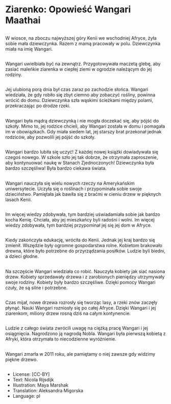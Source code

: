 # Ziarenko: Opowieść Wangari Maathai

##
W wiosce, na zboczu najwyższej góry Kenii we wschodniej Afryce, żyła sobie mała dziewczynka. Razem z mamą pracowały w polu. Dziewczynka miała na imię Wangari.

##
Wangari uwielbiała być na zewnątrz. Przygotowywała maczetą glebę, aby zasiać maleńkie ziarenka w ciepłej ziemi w ogrodzie należącym do jej rodziny.

##
Jej ulubioną porą dnia był czas zaraz po zachodzie słońca. Wangari wiedziała, że gdy robiło się zbyt ciemno aby zobaczyć rośliny, powinna wrócić do domu. Dziewczynka szła wąskimi ścieżkami między polami, przekraczając po drodze rzeki.

##
Wangari była mądrą dziewczynką i nie mogła doczekać się, aby pójść do szkoły. Mimo to, jej rodzice chcieli, aby Wangari została w domu i pomagała im w obowiązkach. Gdy miała siedem lat, jej starszy brat przekonał jednak rodziców, aby pozwolili jej pójść do szkoły.

##
Wangari bardzo lubiła się uczyć! Z każdej nowej książki dowiadywała się czegoś nowego. W szkole szło jej tak dobrze, że otrzymała zaproszenie, aby kontynuować naukę w Stanach Zjednoczonych! Dziewczynka była bardzo szczęśliwa! Była bardzo ciekawa świata.

##
Wangari nauczyła się wielu nowych rzeczy na Amerykańskim uniwersytecie. Uczyła się o roślinach i przypominała sobie swoje dzieciństwo. Pamiętała jak bawiła się z braćmi w cieniu drzew w pięknych lasach Kenii.

##
Im więcej wiedzy zdobywała, tym bardziej uświadamiała sobie jak bardzo kocha Kenię. Chciała, aby jej mieszkańcy byli radośni i wolni. Im więcej wiedzy zdobywała, tym bardziej przypominał jej się jej dom w Afryce.

##
Kiedy zakończyła edukację, wróciła do Kenii. Jednak jej kraj bardzo się zmienił. Wszędzie były ogromne gospodarstwa rolne. Kobietom brakowało drewna, które było potrzebne do przyrządzania posiłków. Ludzie byli biedni, a dzieci głodne.

##
Na szczęście Wangari wiedziała co robić. Nauczyła kobiety jak siać nasiona drzew. Kobiety sprzedawały drzewa i z zarobionych pieniędzy utrzymywały swoje rodziny. Kobiety były bardzo szczęśliwe. Dzięki pomocy Wangari czuły, że są silne i potrzebne.

##
Czas mijał, nowe drzewa rozrosły się tworząc lasy, a rzeki znów zaczęły płynąć. Nauki Wangari rozniosły się po całej Afryce. Dzięki Wangari i jej ziarenkom, miliony drzew rosną dziś na całym kontynencie.

##
Ludzie z całego świata zwrócili uwagę na ciężką pracę Wangari i jej osiągnięcia. Nagrodzono ją nagrodą Nobla. Wangari była pierwszą kobietą z Afryki, która otrzymała to niecodzienne wyróżnienie.

##
Wangari zmarła w 2011 roku, ale pamiętamy o niej zawsze gdy widzimy piękne drzewo.

##
* License: [CC-BY]
* Text: Nicola Rijsdijk
* Illustration: Maya Marshak
* Translation: Aleksandra Migorska
* Language: pl
